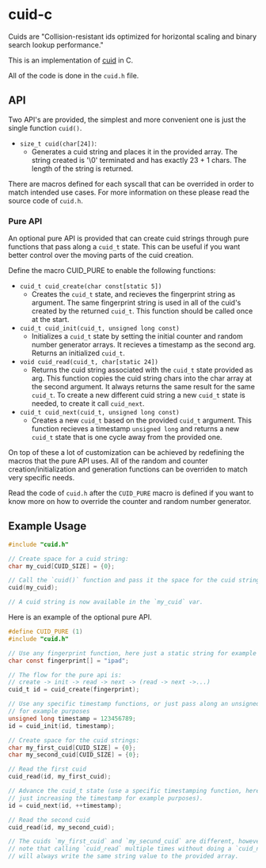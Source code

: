 # cuid-c

Cuids are "Collision-resistant ids optimized for horizontal scaling and binary search lookup performance."

This is an implementation of [cuid](https://github.com/ericelliott/cuid/) in C.

All of the code is done in the `cuid.h` file.

API
---

Two API's are provided, the simplest and more convenient one is just the single
function `cuid()`.

- `size_t cuid(char[24])`:
  * Generates a cuid string and places it in the provided array.
    The string created is '\0' terminated and has exactly 23 + 1 chars.
    The length of the string is returned.

There are macros defined for each syscall that can be overrided in order to
match intended use cases. For more information on these please read the
source code of `cuid.h`.

### Pure API

An optional pure API is provided that can create cuid strings through pure
functions that pass along a `cuid_t` state. This can be useful if you want
better control over the moving parts of the cuid creation.

Define the macro CUID_PURE to enable the following functions:

- `cuid_t cuid_create(char const[static 5])`
  * Creates the `cuid_t` state, and recieves the fingerprint string as argument.
    The same fingerprint string is used in all of the cuid's created by the
    returned `cuid_t`.
    This function should be called once at the start.
- `cuid_t cuid_init(cuid_t, unsigned long const)`
  * Initializes a `cuid_t` state by setting the initial counter and
    random number generator arrays.
    It recieves a timestamp as the second arg.
    Returns an initialized `cuid_t`.
- `void cuid_read(cuid_t, char[static 24])`
  * Returns the cuid string associated with the `cuid_t` state provided as arg.
    This function copies the cuid string chars into the char array at the
    second argument.
    It always returns the same result for the same `cuid_t`. To create a new
    different cuid string a new `cuid_t` state is needed, to create it call
    `cuid_next`.
- `cuid_t cuid_next(cuid_t, unsigned long const)`
  * Creates a new `cuid_t` based on the provided `cuid_t` argument.
    This function recieves a timestamp `unsigned long` and returns a new
    `cuid_t` state that is one cycle away from the provided one.

On top of these a lot of customization can be achieved by redefining the macros
that the pure API uses. All of the random and counter creation/initialization
and generation functions can be overriden to match very specific needs.

Read the code of `cuid.h` after the `CUID_PURE` macro is defined if you want
to know more on how to override the counter and random number generator.


Example Usage
-------------

```C
#include "cuid.h"

// Create space for a cuid string:
char my_cuid[CUID_SIZE] = {0};

// Call the `cuid()` function and pass it the space for the cuid string.
cuid(my_cuid);

// A cuid string is now available in the `my_cuid` var.
```


Here is an example of the optional pure API.

```C
#define CUID_PURE (1)
#include "cuid.h"

// Use any fingerprint function, here just a static string for example purposes
char const fingerprint[] = "ipad";

// The flow for the pure api is:
// create -> init -> read -> next -> (read -> next ->...)
cuid_t id = cuid_create(fingerprint);

// Use any specific timestamp functions, or just pass along an unsigned long
// for example purposes
unsigned long timestamp = 123456789;
id = cuid_init(id, timestamp);

// Create space for the cuid strings:
char my_first_cuid[CUID_SIZE] = {0};
char my_second_cuid[CUID_SIZE] = {0};

// Read the first cuid
cuid_read(id, my_first_cuid);

// Advance the cuid_t state (use a specific timestamping function, here
// just increasing the timestamp for example purposes).
id = cuid_next(id, ++timestamp);

// Read the second cuid
cuid_read(id, my_second_cuid);

// The cuids `my_first_cuid` and `my_secund_cuid` are different, however
// note that calling `cuid_read` multiple times without doing a `cuid_next`
// will always write the same string value to the provided array.
```

